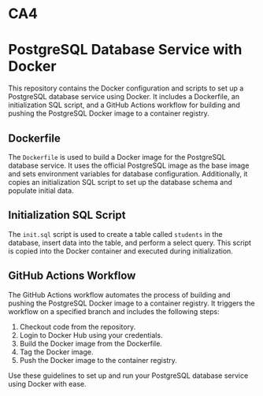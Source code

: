 # CA4

# PostgreSQL Database Service with Docker

This repository contains the Docker configuration and scripts to set up a PostgreSQL database service using Docker. It includes a Dockerfile, an initialization SQL script, and a GitHub Actions workflow for building and pushing the PostgreSQL Docker image to a container registry.

## Dockerfile

The `Dockerfile` is used to build a Docker image for the PostgreSQL database service. It uses the official PostgreSQL image as the base image and sets environment variables for database configuration. Additionally, it copies an initialization SQL script to set up the database schema and populate initial data.

## Initialization SQL Script

The `init.sql` script is used to create a table called `students` in the database, insert data into the table, and perform a select query. This script is copied into the Docker container and executed during initialization.

## GitHub Actions Workflow


The GitHub Actions workflow automates the process of building and pushing the PostgreSQL Docker image to a container registry. It triggers the workflow on a specified branch and includes the following steps:

1. Checkout code from the repository.
2. Login to Docker Hub using your credentials.
3. Build the Docker image from the Dockerfile.
4. Tag the Docker image.
5. Push the Docker image to the container registry.

Use these guidelines to set up and run your PostgreSQL database service using Docker with ease.
